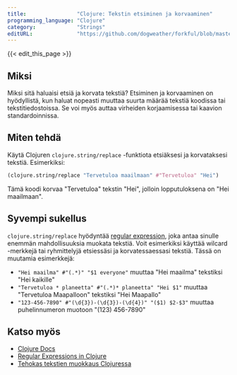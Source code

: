 ```yaml
---
title:                "Clojure: Tekstin etsiminen ja korvaaminen"
programming_language: "Clojure"
category:             "Strings"
editURL:              "https://github.com/dogweather/forkful/blob/master/content/fi/clojure/searching-and-replacing-text.md"
---
```


{{< edit_this_page >}}

## Miksi

Miksi sitä haluaisi etsiä ja korvata tekstiä? Etsiminen ja korvaaminen on hyödyllistä, kun haluat nopeasti muuttaa suurta määrää tekstiä koodissa tai tekstitiedostoissa. Se voi myös auttaa virheiden korjaamisessa tai kaavion standardoinnissa.

## Miten tehdä

Käytä Clojuren `clojure.string/replace` -funktiota etsiäksesi ja korvataksesi tekstiä. Esimerkiksi:

```Clojure
(clojure.string/replace "Tervetuloa maailmaan" #"Tervetuloa" "Hei")
```

Tämä koodi korvaa "Tervetuloa" tekstin "Hei", jolloin lopputuloksena on "Hei maailmaan".

## Syvempi sukellus

`clojure.string/replace` hyödyntää [regular expression](https://fi.wikipedia.org/wiki/S%C4%85ne_kirjoitus), joka antaa sinulle enemmän mahdollisuuksia muokata tekstiä. Voit esimerkiksi käyttää wilcard -merkkejä tai ryhmittelyjä etsiessäsi ja korvatessaessasi tekstiä. Tässä on muutamia esimerkkejä:

- `"Hei maailma" #"(.*)" "$1 everyone"` muuttaa "Hei maailma" tekstiksi "Hei kaikille"
- `"Tervetuloa * planeetta" #"(.*)* planeetta" "Hei $1"` muuttaa "Tervetuloa Maapalloon" tekstiksi "Hei Maapallo"
- `"123-456-7890" #"(\d{3})-(\d{3})-(\d{4})" "($1) $2-$3"` muuttaa puhelinnumeron muotoon "(123) 456-7890"

## Katso myös

- [Clojure Docs](https://clojure.org/api/cheatsheet)
- [Regular Expressions in Clojure](https://clojuredocs.org/clojure.core/re-find)
- [Tehokas tekstien muokkaus Clojuressa](https://medium.com/@tonyshaw/tackle-text-manipulation-in-clojure-effectively-9ed811a9b911)